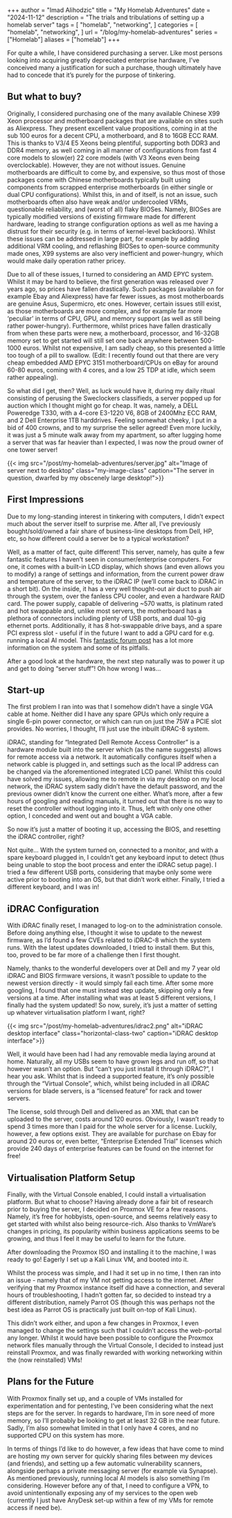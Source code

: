 +++
author = "Imad Alihodzic"
title = "My Homelab Adventures"
date = "2024-11-12"
description = "The trials and tribulations of setting up a homelab server"
tags = [
    "homelab",
    "networking",
]
categories = [
    "homelab",
    "networking",
]
url = "/blog/my-homelab-adventures"
series = ["Homelab"]
aliases = ["homelab"]
+++

For quite a while, I have considered purchasing a server. Like most persons looking into acquiring greatly depreciated enterprise hardware, I’ve conceived many a justification for such a purchase, though ultimately have had to concede that it’s purely for the purpose of tinkering.

<!--more-->

## But what to buy?

Originally, I considered purchasing one of the many available Chinese X99 Xeon processor and motherboard packages that are available on sites such as Aliexpress. They present excellent value propositions, coming in at the sub 100 euros for a decent CPU, a motherboard, and 8 to 16GB ECC RAM. This is thanks to V3/4 E5 Xeons being plentiful, supporting both DDR3 and DDR4 memory, as well coming in all manner of configurations from fast 4 core models to slow(er) 22 core models (with V3 Xeons even being overclockable).
However, they are not without issues. Genuine motherboards are difficult to come by, and expensive, so thus most of those packages come with Chinese motherboards typically built using components from scrapped enterprise motherboards (in either single or dual CPU configurations). Whilst this, in and of itself, is not an issue, such motherboards often also have weak and/or undercooled VRMs, questionable reliability, and (worst of all) flaky BIOSes. Namely, BIOSes are typically modified versions of existing firmware made for different hardware, leading to strange configuration options as well as me having a distrust for their security (e.g. in terms of kernel-level backdoors).
Whilst these issues can be addressed in large part, for example by adding additional VRM cooling, and reflashing BIOSes to open-source community made ones, X99 systems are also very inefficient and power-hungry, which would make daily operation rather pricey.

Due to all of these issues, I turned to considering an AMD EPYC system. Whilst it may be hard to believe, the first generation was released over 7 years ago, so prices have fallen drastically. Such packages (available on for example Ebay and Aliexpress) have far fewer issues, as most motherboards are genuine Asus, Supermicro, etc ones.
However, certain issues still exist, as those motherboards are more complex, and for example far more ‘peculiar’ in terms of CPU, GPU, and memory support (as well as still being rather power-hungry). Furthermore, whilst prices have fallen drastically from when these parts were new, a motherboard, processor, and 16-32GB memory set to get started will still set one back anywhere between 500-1000 euros. Whilst not expensive, I am sadly cheap, so this presented a little too tough of a pill to swallow.
(Edit: I recently found out that there are very cheap embedded AMD EPYC 3151 motherboard/CPUs on eBay for around 60-80 euros, coming with 4 cores, and a low 25 TDP at idle, which seem rather appealing).

So what did I get, then? Well, as luck would have it, during my daily ritual consisting of perusing the Sweclockers classifieds, a server popped up for auction which I thought might go for cheap. It was, namely, a DELL Poweredge T330, with a 4-core E3-1220 V6, 8GB of 2400Mhz ECC RAM, and 2 Dell Enterprise 1TB harddrives. Feeling somewhat cheeky, I put in a bid of 400 crowns, and to my surprise the seller agreed!
Even more luckily, it was just a 5 minute walk away from my apartment, so after lugging home a server that was far heavier than I expected, I was now the proud owner of one tower server!

{{< img src="/post/my-homelab-adventures/server.jpg" alt="Image of server next to desktop" class="my-image-class" caption="The server in question, dwarfed by my obscenely large desktop!">}}

## First Impressions

Due to my long-standing interest in tinkering with computers, I didn’t expect much about the server itself to surprise me. After all, I’ve previously bought/sold/owned a fair share of business-line desktops from Dell, HP, etc, so how different could a server be to a typical workstation?

Well, as a matter of fact, quite different! This server, namely, has quite a few fantastic features I haven’t seen in consumer/enterprise computers. For one, it comes with a built-in LCD display, which shows (and even allows you to modify) a range of settings and information, from the current power draw and temperature of the server, to the iDRAC IP (we’ll come back to iDRAC in a short bit).
On the inside, it has a very well thought-out air duct to push air through the system, over the fanless CPU cooler, and even a hardware RAID card. The power supply, capable of delivering ~570 watts, is platinum rated and hot swappable and, unlike most servers, the motherboard has a plethora of connectors including plenty of USB ports, and dual 10-gig ethernet ports. Additionally, it has 8 hot-swappable drive bays, and a spare PCI express slot - useful if in the future I want to add a GPU card for e.g. running a local AI model. This [fantastic forum post](https://linustechtips.com/topic/1471401-the-ultimate-dell-poweredge-t330-buyers-guidebuild-guide/) has a lot more information on the system and some of its pitfalls.

After a good look at the hardware, the next step naturally was to power it up and get to doing “server stuff”! Oh how wrong I was…

## Start-up

The first problem I ran into was that I somehow didn’t have a single VGA cable at home. Neither did I have any spare GPUs which only require a single 6-pin power connector, or which can run on just the 75W a PCIE slot provides. No worries, I thought, I’ll just use the inbuilt iDRAC-8 system.

iDRAC, standing for “Integrated Dell Remote Access Controller” is a hardware module built into the server which (as the name suggests) allows for remote access via a network. It automatically configures itself when a network cable is plugged in, and settings such as the local IP address can be changed via the aforementioned integrated LCD panel.
Whilst this could have solved my issues, allowing me to remote in via my desktop on my local network, the iDRAC system sadly didn’t have the default password, and the previous owner didn’t know the current one either. What’s more, after a few hours of googling and reading manuals, it turned out that there is no way to reset the controller without logging into it. Thus, left with only one other option, I conceded and went out and bought a VGA cable.

So now it’s just a matter of booting it up, accessing the BIOS, and resetting the iDRAC controller, right?

Not quite… With the system turned on, connected to a monitor, and with a spare keyboard plugged in, I couldn’t get any keyboard input to detect (thus being unable to stop the boot process and enter the iDRAC setup page). I tried a few different USB ports, considering that maybe only some were active prior to booting into an OS, but that didn’t work either. Finally, I tried a different keyboard, and I was in!

## iDRAC Configuration

With iDRAC finally reset, I managed to log-on to the administration console. Before doing anything else, I thought it wise to update to the newest firmware, as I’d found a few CVEs related to iDRAC-8 which the system runs. With the latest updates downloaded, I tried to install them. But this, too, proved to be far more of a challenge then I first thought.

Namely, thanks to the wonderful developers over at Dell and my 7 year old iDRAC and BIOS firmware versions, it wasn’t possible to update to the newest version directly - it would simply fail each time. After some more googling, I found that one must instead step update, skipping only a few versions at a time. After installing what was at least 5 different versions, I finally had the system updated! So now, surely, it’s just a matter of setting up whatever virtualisation platform I want, right?

{{< img src="/post/my-homelab-adventures/idrac2.png" alt="iDRAC desktop interface" class="horizontal-class-two" caption="iDRAC desktop interface">}}

Well, it would have been had I had any removable media laying around at home. Naturally, all my USBs seem to have grown legs and run off, so that however wasn’t an option. But “can’t you just install it through iDRAC?”, I hear you ask. Whilst that is indeed a supported feature, it’s only possible through the “Virtual Console”, which, whilst being included in all iDRAC versions for blade servers, is a “licensed feature” for rack and tower servers.

The license, sold through Dell and delivered as an XML that can be uploaded to the server, costs around 120 euros. Obviously, I wasn’t ready to spend 3 times more than I paid for the whole server for a license. Luckily, however, a few options exist. They are available for purchase on Ebay for around 20 euros or, even better, “Enterprise Extended Trial” licenses which provide 240 days of enterprise features can be found on the internet for free!

## Virtualisation Platform Setup

Finally, with the Virtual Console enabled, I could install a virtualisation platform. But what to choose? Having already done a fair bit of research prior to buying the server, I decided on Proxmox VE for a few reasons. Namely, it’s free for hobbyists, open-source, and seems relatively easy to get started with whilst also being resource-rich. Also thanks to VmWare’s changes in pricing, its popularity within business applications seems to be growing, and thus I feel it may be useful to learn for the future.

After downloading the Proxmox ISO and installing it to the machine, I was ready to go! Eagerly I set up a Kali Linux VM, and booted into it.

Whilst the process was simple, and I had it set up in no time, I then ran into an issue - namely that of my VM not getting access to the internet. After verifying that my Proxmox instance itself did have a connection, and several hours of troubleshooting, I hadn’t gotten far, so decided to instead try a different distribution, namely Parrot OS (though this was perhaps not the best idea as Parrot OS is practically just built on-top of Kali Linux).

This didn’t work either, and upon a few changes in Proxmox, I even managed to change the settings such that I couldn’t access the web-portal any longer. Whilst it would have been possible to configure the Proxmox network files manually through the Virtual Console, I decided to instead just reinstall Proxmox, and was finally rewarded with working networking within the (now reinstalled) VMs!

## Plans for the Future

With Proxmox finally set up, and a couple of VMs installed for experimentation and for pentesting, I’ve been considering what the next steps are for the server. In regards to hardware, I’m in sore need of more memory, so I’ll probably be looking to get at least 32 GB in the near future. Sadly, I’m also somewhat limited in that I only have 4 cores, and no supported CPU on this system has more.

In terms of things I’d like to do however, a few ideas that have come to mind are hosting my own server for quickly sharing files between my devices (and friends), and setting up a few automatic vulnerability scanners, alongside perhaps a private messaging server (for example via Synapse). As mentioned previously, running local AI models is also something I’m considering. However before any of that, I need to configure a VPN, to avoid unintentionally exposing any of my services to the open web (currently I just have AnyDesk set-up within a few of my VMs for remote access if need be).
